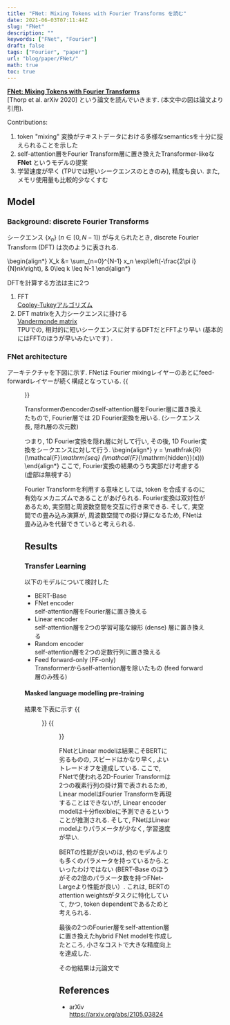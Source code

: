 ```yaml
---
title: "FNet: Mixing Tokens with Fourier Transforms を読む"
date: 2021-06-03T07:11:44Z
slug: "FNet"
description: ""
keywords: ["FNet", "Fourier"]
draft: false
tags: ["Fourier", "paper"]
url: "blog/paper/FNet/"
math: true
toc: true
---
```


[**FNet: Mixing Tokens with Fourier Transforms**](https://arxiv.org/abs/2105.03824)   
[Thorp et al. arXiv 2020] という論文を読んでいきます. (本文中の図は論文より引用).


Contributions:  
1. token "mixing" 変換がテキストデータにおける多様なsemanticsを十分に捉えられることを示した
2. self-attention層をFourier Transform層に置き換えたTransformer-likeな **FNet** というモデルの提案  
3. 学習速度が早く (TPUでは短いシークエンスのときのみ), 精度も良い. また, メモリ使用量も比較的少なくすむ  


## Model
### Background: discrete Fourier Transforms
シークエンス $\lbrace x_n \rbrace$ $\left( n \in [0, N-1] \right)$ が与えられたとき, 
discrete Fourier Transform (DFT) は次のように表される.

\begin{align*}
X_k &= \sum_{n=0}^{N-1} x_n \exp\left(-\frac{2\pi i}{N}nk\right), & 0\leq k \leq N-1 
\end{align*}

DFTを計算する方法は主に2つ
1. FFT  
[Cooley-Tukeyアルゴリズム](https://ja.wikipedia.org/wiki/%E9%AB%98%E9%80%9F%E3%83%95%E3%83%BC%E3%83%AA%E3%82%A8%E5%A4%89%E6%8F%9B)
2. DFT matrixを入力シークエンスに掛ける  
[Vandermonde matrix](https://ja.wikipedia.org/wiki/%E3%83%B4%E3%82%A1%E3%83%B3%E3%83%87%E3%83%AB%E3%83%A2%E3%83%B3%E3%83%89%E3%81%AE%E8%A1%8C%E5%88%97%E5%BC%8F)  
TPUでの, 相対的に短いシークエンスに対するDFTだとFFTより早い (基本的にはFFTのほうが早いみたいです) .

### FNet architecture
アーキテクチャを下図に示す. FNetは Fourier mixingレイヤーのあとにfeed-forwardレイヤーが続く構成となっている.
{{<figure src="images/architecture.png" caption="FNet encoder architecture">}}

Transformerのencoderのself-attention層をFourier層に置き換えたもので, Fourier層では 2D Fourier変換を用いる.
(シークエンス長, 隠れ層の次元数)

つまり, 1D Fourier変換を隠れ層に対して行い, その後, 1D Fourier変換をシークエンスに対して行う.
\begin{align*}
y = \mathfrak{R}(\mathcal{F}_\mathrm{seq} (\mathcal{F}_{\mathrm{hidden}}(x)))
\end{align*}
ここで, Fourier変換の結果のうち実部だけ考慮する (虚部は無視する)

Fourier Transformを利用する意味としては, token を合成するのに有効なメカニズムであることがあげられる.
Fourier変換は双対性があるため, 実空間と周波数空間を交互に行き来できる.
そして, 実空間での畳み込み演算が, 周波数空間での掛け算になるため, FNetは畳み込みを代替できていると考えられる.


## Results
### Transfer Learning
以下のモデルについて検討した
- BERT-Base
- FNet encoder  
self-attention層をFourier層に置き換える
- Linear encoder  
self-attention層を2つの学習可能な線形 (dense) 層に置き換える
- Random encoder  
self-attention層を2つの定数行列に置き換える
- Feed forward-only (FF-only)  
Transformerからself-attention層を除いたもの (feed forward層のみ残る)


#### Masked language modelling pre-training
結果を下表に示す
{{<figure src="images/result_tabular.png" caption="Prepared Models and Results">}}
{{<figure src="images/result_speed.png" caption="Milliseconds per training step">}}

FNetとLinear modelは結果こそBERTに劣るものの, スピードはかなり早く, よいトレードオフを達成している.
ここで, FNetで使われる2D-Fourier Transformは2つの複素行列の掛け算で表されるため, Linear modelはFourier Transformを再現することはできないが, Linear encoder modelは十分flexibleに予測できるということが推測される.
そして, FNetはLinear modelよりパラメータが少なく, 学習速度が早い.

BERTの性能が良いのは, 他のモデルよりも多くのパラメータを持っているから.といったわけではない (BERT-Base のほうがその2倍のパラメータ数を持つFNet-Largeより性能が良い）.
これは, BERTのattention weightsがタスクに特化していて, かつ, token dependentであるためと考えられる.

最後の2つのFourier層をself-attention層に置き換えたhybrid FNet modelを作成したところ, 小さなコストで大きな精度向上を達成した.

その他結果は元論文で

## References
- arXiv  
https://arxiv.org/abs/2105.03824











